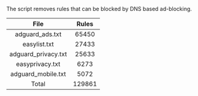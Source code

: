 The script removes rules that can be blocked by DNS based ad-blocking.


| File | Rules |
|:----:|:-----:|
| adguard_ads.txt | 65450 |
| easylist.txt | 27433 |
| adguard_privacy.txt | 25633 |
| easyprivacy.txt | 6273 |
| adguard_mobile.txt | 5072 |
| Total | 129861 |